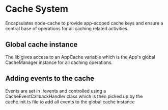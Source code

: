 # Cache System

Encapsulates node-cache to provide app-scoped cache keys and ensure a central base of operations for all caching related activities.

## Global cache instance

The lib gives access to an AppCache variable which is the App's global CacheManager instance for all caching operations.

## Adding events to the cache

Events are set in ./events and controlled using a CacheEventCallbackHandler class which is then picked up by the cache.init.ts file to add all events to the global cache instance
